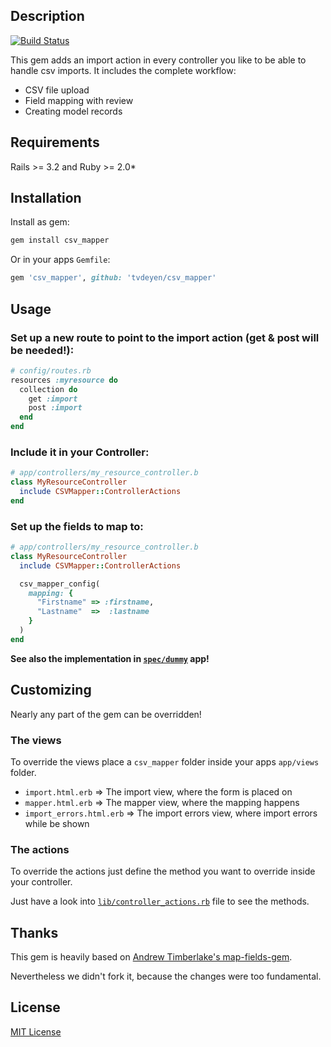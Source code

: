 ## Description

[![Build Status](https://travis-ci.com/tvdeyen/csv_mapper.svg?branch=master)](https://travis-ci.com/tvdeyen/csv_mapper)

This gem adds an import action in every controller you like to be able to handle csv imports.
It includes the complete workflow:

* CSV file upload
* Field mapping with review
* Creating model records

## Requirements

Rails >= 3.2 and Ruby >= 2.0*

## Installation

Install as gem:

```bash
gem install csv_mapper
```

Or in your apps `Gemfile`:

```rb
gem 'csv_mapper', github: 'tvdeyen/csv_mapper'
```

## Usage

### Set up a new route to point to the import action (get & post will be needed!):

```rb
# config/routes.rb
resources :myresource do
  collection do
    get :import
    post :import
  end
end
```

### Include it in your Controller:

```rb
# app/controllers/my_resource_controller.b
class MyResourceController
  include CSVMapper::ControllerActions
end
```

### Set up the fields to map to:

```rb
# app/controllers/my_resource_controller.b
class MyResourceController
  include CSVMapper::ControllerActions

  csv_mapper_config(
    mapping: {
      "Firstname" => :firstname,
      "Lastname"  =>  :lastname
    }
  )
end
```

**See also the implementation in [`spec/dummy`](spec/dummy/) app!**

## Customizing

Nearly any part of the gem can be overridden!

### The views

To override the views place a `csv_mapper` folder inside your apps `app/views` folder.

* `import.html.erb` => The import view, where the form is placed on
* `mapper.html.erb` => The mapper view, where the mapping happens
* `import_errors.html.erb` => The import errors view, where import errors while be shown

### The actions

To override the actions just define the method you want to override inside your controller.

Just have a look into [`lib/controller_actions.rb`](lib/csv_mapper/controller_actions.rb) file to see the methods.

## Thanks

This gem is heavily based on [Andrew Timberlake's map-fields-gem](https://github.com/internuity/map-fields).

Nevertheless we didn't fork it, because the changes were too fundamental.

## License

[MIT License](MIT-LICENSE)
